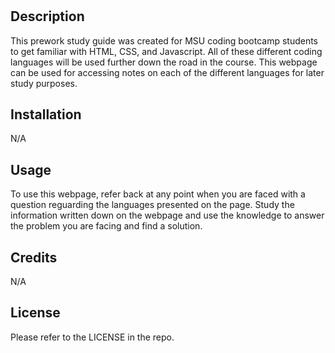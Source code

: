 # <Prework Study Guide Webpage>

## Description

This prework study guide was created for MSU coding bootcamp students to get familiar with HTML, CSS, and Javascript. All of these different coding languages will be used further down the road in the course. This webpage can be used for accessing notes on each of the different languages for later study purposes. 

## Installation

N/A

## Usage

To use this webpage, refer back at any point when you are faced with a question reguarding the languages presented on the page. Study the information written down on the webpage and use the knowledge to answer the problem you are facing and find a solution. 

## Credits

N/A

## License

Please refer to the LICENSE in the repo.